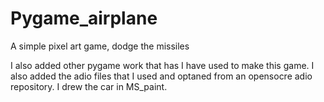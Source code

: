 # Pygame_airplane
A simple pixel art game, dodge the missiles

I also added other pygame work that has I have used to make this game. 
I also added the adio files that I used and optaned from an opensocre adio repository. 
I drew the car in MS_paint.
